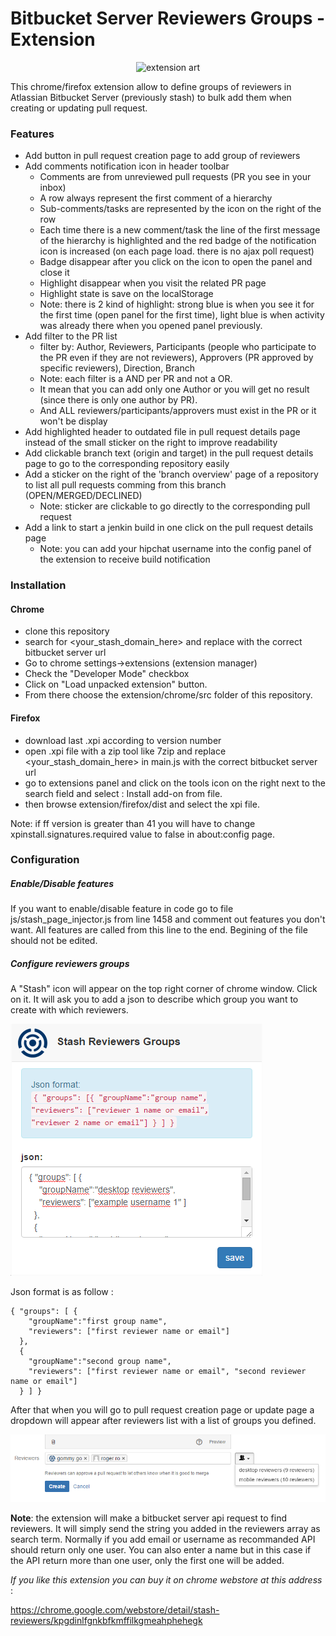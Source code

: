 Bitbucket Server Reviewers Groups - Extension
==================

<p align="center">
<img src="https://raw.githubusercontent.com/dragouf/Stash-Reviewers-Chrome-Extension/master/docs/launch.png" alt="extension art" />
</p>

This chrome/firefox extension allow to define groups of reviewers in Atlassian Bitbucket Server (previously stash) to bulk add them when creating or updating pull request.

### Features

* Add button in pull request creation page to add group of reviewers
* Add comments notification icon in header toolbar
    * Comments are from unreviewed pull requests (PR you see in your inbox)
    * A row always represent the first comment of a hierarchy
    * Sub-comments/tasks are represented by the icon on the right of the row
    * Each time there is a new comment/task the line of the first message of the hierarchy is highlighted and the red badge of the notification icon is increased (on each page load. there is no ajax poll request)
    * Badge disappear after you click on the icon to open the panel and close it
    * Highlight disappear when you visit the related PR page
    * Highlight state is save on the localStorage
    * Note: there is 2 kind of highlight: strong blue is when you see it for the first time (open panel for the first time), light blue is when activity was already there when you opened panel previously.
* Add filter to the PR list 
    * filter by: Author, Reviewers, Participants (people who participate to the PR even if they are not reviewers), Approvers (PR approved by specific reviewers), Direction, Branch
    * Note: each filter is a AND per PR and not a OR. 
    * It mean that you can add only one Author or you will get no result (since there is only one author by PR). 
    * And ALL reviewers/participants/approvers must exist in the PR or it won't be display
* Add highlighted header to outdated file in pull request details page instead of the small sticker on the right to improve readability
* Add clickable branch text (origin and target) in the pull request details page to go to the corresponding repository easily
* Add a sticker on the right of the 'branch overview' page of a repository to list all pull requests comming from this branch (OPEN/MERGED/DECLINED)
    * Note: sticker are clickable to go directly to the corresponding pull request
* Add a link to start a jenkin build in one click on the pull request details page
    * Note: you can add your hipchat username into the config panel of the extension to receive build notification

### Installation

#### Chrome
- clone this repository
- search for &lt;your_stash_domain_here&gt; and replace with the correct bitbucket server url
- Go to chrome settings->extensions (extension manager) 
- Check the "Developer Mode" checkbox
- Click on "Load unpacked extension" button.
- From there choose the extension/chrome/src folder of this repository.

#### Firefox
- download last .xpi according to version number
- open .xpi file with a zip tool like 7zip and replace &lt;your_stash_domain_here&gt; in main.js with the correct bitbucket server url
- go to extensions panel and click on the tools icon on the right next to the search field and select : Install add-on from file.
- then browse extension/firefox/dist and select the xpi file.

Note: if ff version is greater than 41 you will have to change xpinstall.signatures.required value to false in about:config page.

### Configuration

##### Enable/Disable features
If you want to enable/disable feature in code go to file js/stash_page_injector.js from line 1458 and comment out features you don't want. 
All features are called from this line to the end. Begining of the file should not be edited.

##### Configure reviewers groups
A "Stash" icon will appear on the top right corner of chrome window. Click on it. It will ask you to add a json to describe which group you want to create with which reviewers.

![GitHub Logo](/docs/configuration_resized.png)

Json format is as follow :

```
{ "groups": [ { 
    "groupName":"first group name", 
    "reviewers": ["first reviewer name or email"] 
  },
  { 
    "groupName":"second group name", 
    "reviewers": ["first reviewer name or email", "second reviewer name or email"] 
  } ] }
```

After that when you will go to pull request creation page or update page a dropdown will appear after reviewers list with a list of groups you defined.

![GitHub Logo](/docs/add_group.png)

**Note**: the extension will make a bitbucket server api request to find reviewers. It will simply send the string you added in the reviewers array as search term. Normally if you add email or username as recommanded API should return only one user. You can also enter a name but in this case if the API return more than one user, only the first one will be added.


*If you like this extension you can buy it on chrome webstore at this address* :

https://chrome.google.com/webstore/detail/stash-reviewers/kpgdinlfgnkbfkmffilkgmeahphehegk

